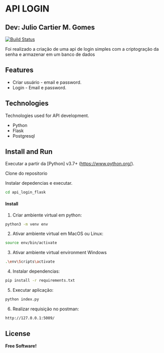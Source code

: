 # API LOGIN
## Dev: Julio Cartier M. Gomes


[![Build Status](https://travis-ci.org/joemccann/dillinger.svg?branch=master)](https://travis-ci.org/joemccann/dillinger)

Foi realizado a criação de uma api de login simples com a criptogração da senha e armazenar em um banco de dados

## Features

- Criar usuário - email e password.
- Login - Email e password.

## Technologies

Technologies used for API development.
- Python
- Flask
- Postgresql



## Install and Run

Executar a partir da [Python] v3.7+ (https://www.python.org/).

Clone do repositorio

Instalar depedencias e executar.

```sh
cd api_login_flask
```

#### Install

1. Criar ambiente virtual em python:
```sh
python3 -m venv env
```
2. Ativar ambiente virtual em MacOS ou Linux:
```sh
source env/bin/activate
```
3. Ativar ambiente virtual environment Windows

```sh
.\env\Scripts\activate
```

4. Instalar dependencias:

```sh
pip install -r requirements.txt
```

5. Executar aplicação:
```sh
python index.py
```

6.  Realizar requisição no postman:
```sh
http://127.0.0.1:5009/
```

## License

**Free Software!**